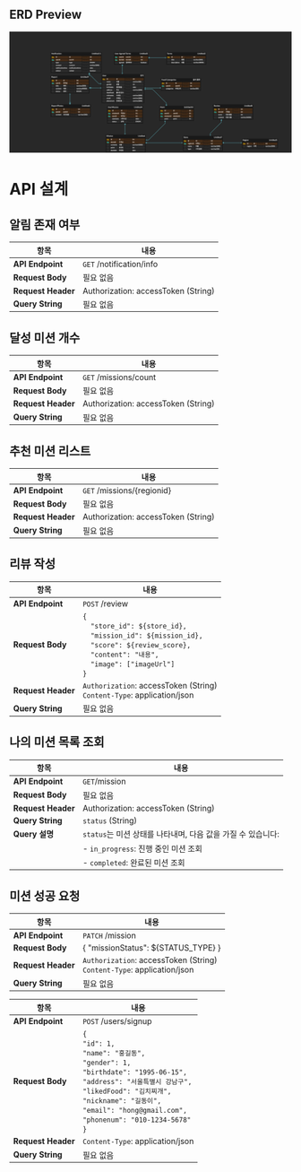 ## ERD Preview

![ERD 사진](./erd.png)

# API 설계

## 알림 존재 여부

| 항목               | 내용                                |
| ------------------ | ----------------------------------- |
| **API Endpoint**   | `GET` /notification/info            |
| **Request Body**   | 필요 없음                           |
| **Request Header** | Authorization: accessToken (String) |
| **Query String**   | 필요 없음                           |

## 달성 미션 개수

| 항목               | 내용                                |
| ------------------ | ----------------------------------- |
| **API Endpoint**   | `GET` /missions/count               |
| **Request Body**   | 필요 없음                           |
| **Request Header** | Authorization: accessToken (String) |
| **Query String**   | 필요 없음                           |

## 추천 미션 리스트

| 항목               | 내용                                |
| ------------------ | ----------------------------------- |
| **API Endpoint**   | `GET` /missions/{regionid}          |
| **Request Body**   | 필요 없음                           |
| **Request Header** | Authorization: accessToken (String) |
| **Query String**   | 필요 없음                           |

## 리뷰 작성

| 항목               | 내용                                                                                                                                                                                       |
| ------------------ | ------------------------------------------------------------------------------------------------------------------------------------------------------------------------------------------ |
| **API Endpoint**   | `POST` /review                                                                                                                                                                             |
| **Request Body**   | `{`<br>&emsp;`"store_id": ${store_id},`<br>&emsp;`"mission_id": ${mission_id},`<br>&emsp;`"score": ${review_score},`<br>&emsp;`"content": "내용",`<br>&emsp;`"image": ["imageUrl"]`<br>`}` |
| **Request Header** | `Authorization`: accessToken (String)<br>`Content-Type`: application/json                                                                                                                  |
| **Query String**   | 필요 없음                                                                                                                                                                                  |

## 나의 미션 목록 조회

| 항목               | 내용                                                         |
| ------------------ | ------------------------------------------------------------ |
| **API Endpoint**   | `GET`/mission                                                |
| **Request Body**   | 필요 없음                                                    |
| **Request Header** | Authorization: accessToken (String)                          |
| **Query String**   | `status` (String)                                            |
| **Query 설명**     | `status`는 미션 상태를 나타내며, 다음 값을 가질 수 있습니다: |
|                    | - `in_progress`: 진행 중인 미션 조회                         |
|                    | - `completed`: 완료된 미션 조회                              |

## 미션 성공 요청

| 항목               | 내용                                                                      |
| ------------------ | ------------------------------------------------------------------------- |
| **API Endpoint**   | `PATCH` /mission                                                          |
| **Request Body**   | { "missionStatus": ${STATUS_TYPE} }                                       |
| **Request Header** | `Authorization`: accessToken (String)<br>`Content-Type`: application/json |
| **Query String**   | 필요 없음                                                                 |

| 항목               | 내용                                                                                                                                                                                                                                                             |
| ------------------ | ---------------------------------------------------------------------------------------------------------------------------------------------------------------------------------------------------------------------------------------------------------------- |
| **API Endpoint**   | `POST` /users/signup                                                                                                                                                                                                                                             |
| **Request Body**   | `{`<br>`"id": 1,`<br>`"name": "홍길동",`<br>`"gender": 1,`<br>`"birthdate": "1995-06-15",`<br>`"address": "서울특별시 강남구",`<br>`"likedFood": "김치찌개",`<br>`"nickname": "길동이",`<br>`"email": "hong@gmail.com",`<br>`"phonenum": "010-1234-5678"`<br>`}` |
| **Request Header** | `Content-Type`: application/json                                                                                                                                                                                                                                 |
| **Query String**   | 필요 없음                                                                                                                                                                                                                                                        |
